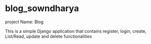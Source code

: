 # blog_sowndharya
project Name: Blog

This is a simple Django application that contains
register,
login,
create,
List/Read,
update and 
delete 
functionalities

